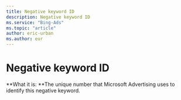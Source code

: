 ```yaml
---
title: Negative keyword ID
description: Negative keyword ID
ms.service: "Bing-Ads"
ms.topic: "article"
author: eric-urban
ms.author: eur
---
```


# Negative keyword ID

**What it is: **The unique number that Microsoft Advertising uses to identify this negative keyword.


